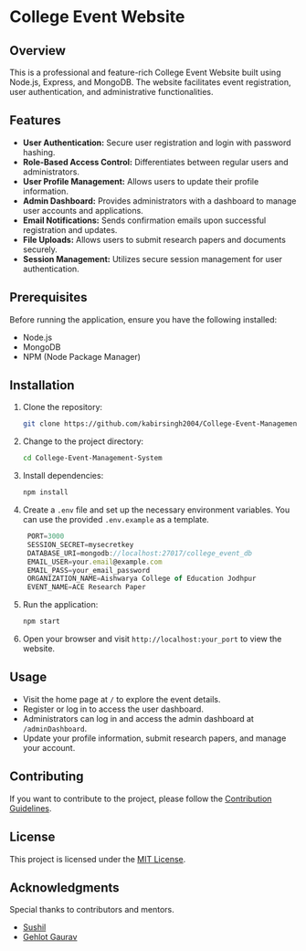 # College Event Website

## Overview

This is a professional and feature-rich College Event Website built using Node.js, Express, and MongoDB. The website facilitates event registration, user authentication, and administrative functionalities.

## Features

- **User Authentication:** Secure user registration and login with password hashing.
- **Role-Based Access Control:** Differentiates between regular users and administrators.
- **User Profile Management:** Allows users to update their profile information.
- **Admin Dashboard:** Provides administrators with a dashboard to manage user accounts and applications.
- **Email Notifications:** Sends confirmation emails upon successful registration and updates.
- **File Uploads:** Allows users to submit research papers and documents securely.
- **Session Management:** Utilizes secure session management for user authentication.

## Prerequisites

Before running the application, ensure you have the following installed:

- Node.js
- MongoDB
- NPM (Node Package Manager)

## Installation

1. Clone the repository:

   ```bash
   git clone https://github.com/kabirsingh2004/College-Event-Management-System.git
   ```

2. Change to the project directory:

   ```bash
   cd College-Event-Management-System
   ```

3. Install dependencies:

   ```bash
   npm install
   ```

4. Create a `.env` file and set up the necessary environment variables. You can use the provided `.env.example` as a template.

   ```js
    PORT=3000
    SESSION_SECRET=mysecretkey
    DATABASE_URI=mongodb://localhost:27017/college_event_db
    EMAIL_USER=your.email@example.com
    EMAIL_PASS=your_email_password
    ORGANIZATION_NAME=Aishwarya College of Education Jodhpur
    EVENT_NAME=ACE Research Paper
   ```

5. Run the application:

   ```bash
   npm start
   ```

6. Open your browser and visit `http://localhost:your_port` to view the website.

## Usage

- Visit the home page at `/` to explore the event details.
- Register or log in to access the user dashboard.
- Administrators can log in and access the admin dashboard at `/adminDashboard`.
- Update your profile information, submit research papers, and manage your account.

## Contributing

If you want to contribute to the project, please follow the [Contribution Guidelines](CONTRIBUTING.md).

## License

This project is licensed under the [MIT License](LICENSE.md).

## Acknowledgments

Special thanks to contributors and mentors.

- [Sushil](https://github.com/sushil7774)
- [Gehlot Gaurav](https://github.com/GehlotGaurav)
